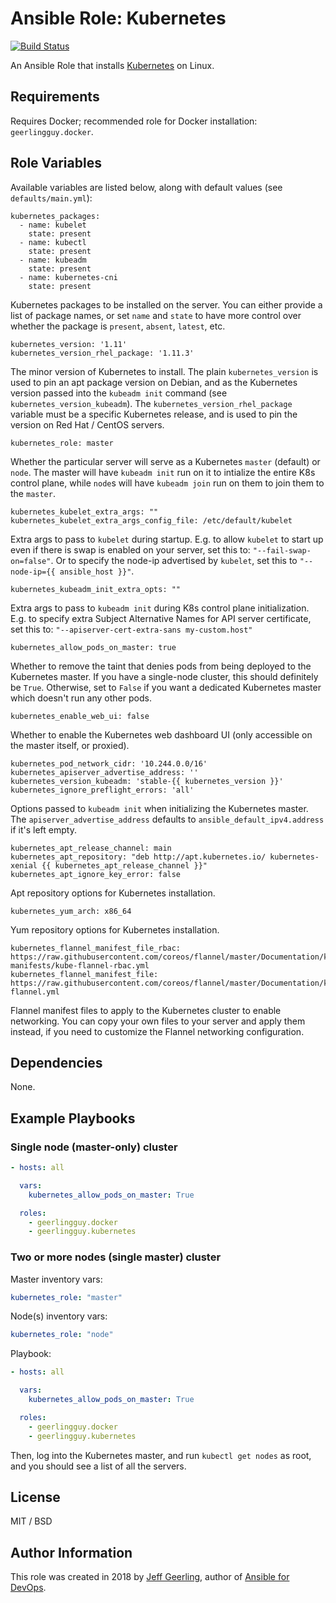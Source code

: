 # Ansible Role: Kubernetes

[![Build Status](https://travis-ci.org/geerlingguy/ansible-role-kubernetes.svg?branch=master)](https://travis-ci.org/geerlingguy/ansible-role-kubernetes)

An Ansible Role that installs [Kubernetes](https://kubernetes.io) on Linux.

## Requirements

Requires Docker; recommended role for Docker installation: `geerlingguy.docker`.

## Role Variables

Available variables are listed below, along with default values (see `defaults/main.yml`):

    kubernetes_packages:
      - name: kubelet
        state: present
      - name: kubectl
        state: present
      - name: kubeadm
        state: present
      - name: kubernetes-cni
        state: present

Kubernetes packages to be installed on the server. You can either provide a list of package names, or set `name` and `state` to have more control over whether the package is `present`, `absent`, `latest`, etc.

    kubernetes_version: '1.11'
    kubernetes_version_rhel_package: '1.11.3'

The minor version of Kubernetes to install. The plain `kubernetes_version` is used to pin an apt package version on Debian, and as the Kubernetes version passed into the `kubeadm init` command (see `kubernetes_version_kubeadm`). The `kubernetes_version_rhel_package` variable must be a specific Kubernetes release, and is used to pin the version on Red Hat / CentOS servers.

    kubernetes_role: master

Whether the particular server will serve as a Kubernetes `master` (default) or `node`. The master will have `kubeadm init` run on it to intialize the entire K8s control plane, while `node`s will have `kubeadm join` run on them to join them to the `master`.

    kubernetes_kubelet_extra_args: ""
    kubernetes_kubelet_extra_args_config_file: /etc/default/kubelet

Extra args to pass to `kubelet` during startup. E.g. to allow `kubelet` to start up even if there is swap is enabled on your server, set this to: `"--fail-swap-on=false"`. Or to specify the node-ip advertised by `kubelet`, set this to `"--node-ip={{ ansible_host }}"`.

    kubernetes_kubeadm_init_extra_opts: ""

Extra args to pass to `kubeadm init` during K8s control plane initialization. E.g. to specify extra Subject Alternative Names for API server certificate, set this to: `"--apiserver-cert-extra-sans my-custom.host"`

    kubernetes_allow_pods_on_master: true

Whether to remove the taint that denies pods from being deployed to the Kubernetes master. If you have a single-node cluster, this should definitely be `True`. Otherwise, set to `False` if you want a dedicated Kubernetes master which doesn't run any other pods.

    kubernetes_enable_web_ui: false

Whether to enable the Kubernetes web dashboard UI (only accessible on the master itself, or proxied).

    kubernetes_pod_network_cidr: '10.244.0.0/16'
    kubernetes_apiserver_advertise_address: ''
    kubernetes_version_kubeadm: 'stable-{{ kubernetes_version }}'
    kubernetes_ignore_preflight_errors: 'all'

Options passed to `kubeadm init` when initializing the Kubernetes master. The `apiserver_advertise_address` defaults to `ansible_default_ipv4.address` if it's left empty.

    kubernetes_apt_release_channel: main
    kubernetes_apt_repository: "deb http://apt.kubernetes.io/ kubernetes-xenial {{ kubernetes_apt_release_channel }}"
    kubernetes_apt_ignore_key_error: false

Apt repository options for Kubernetes installation.

    kubernetes_yum_arch: x86_64

Yum repository options for Kubernetes installation.

    kubernetes_flannel_manifest_file_rbac: https://raw.githubusercontent.com/coreos/flannel/master/Documentation/k8s-manifests/kube-flannel-rbac.yml
    kubernetes_flannel_manifest_file: https://raw.githubusercontent.com/coreos/flannel/master/Documentation/kube-flannel.yml

Flannel manifest files to apply to the Kubernetes cluster to enable networking. You can copy your own files to your server and apply them instead, if you need to customize the Flannel networking configuration.

## Dependencies

None.

## Example Playbooks

### Single node (master-only) cluster

```yaml
- hosts: all

  vars:
    kubernetes_allow_pods_on_master: True

  roles:
    - geerlingguy.docker
    - geerlingguy.kubernetes
```

### Two or more nodes (single master) cluster

Master inventory vars:

```yaml
kubernetes_role: "master"
```

Node(s) inventory vars:

```yaml
kubernetes_role: "node"
```

Playbook:

```yaml
- hosts: all

  vars:
    kubernetes_allow_pods_on_master: True

  roles:
    - geerlingguy.docker
    - geerlingguy.kubernetes
```

Then, log into the Kubernetes master, and run `kubectl get nodes` as root, and you should see a list of all the servers.

## License

MIT / BSD

## Author Information

This role was created in 2018 by [Jeff Geerling](https://www.jeffgeerling.com/), author of [Ansible for DevOps](https://www.ansiblefordevops.com/).
